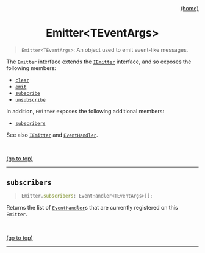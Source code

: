 <div id="top" align="right"><a href="https://github.com/auturge/logger#top">(home)</a></div>

# <h1 align="center">Emitter&lt;TEventArgs&gt;</h1> #

> `Emitter<TEventArgs>`: An object used to emit event-like messages.

The `Emitter` interface extends the [`IEmitter`][iEmitter] interface, and so exposes the following members:

- [`clear`][clear]
- [`emit`][emit]
- [`subscribe`][subscribe]
- [`unsubscribe`][unsubscribe]

In addition, `Emitter` exposes the following additional members:

- [`subscribers`][subscribers]

See also [`IEmitter`][iEmitter] and [`EventHandler`][event-handler].

<br>

<a href="#top">(go to top)</a>

----

## `subscribers` ##

> ```typescript
> Emitter.subscribers: EventHandler<TEventArgs>[];
> ```

Returns the list of [`EventHandler`][event-handler]s that are currently registered on this `Emitter`.

<br>

<a href="#top">(go to top)</a>

----

[iEmitter]:iEmitter.md#top
[event-handler]: EventHandler.md#top
[clear]: iEmitter.md#clear
[emit]: iEmitter.md#emit
[subscribe]: iEmitter.md#subscribe
[unsubscribe]: iEmitter.md#unsubscribe
[subscribers]: iEmitter.md#subscribers
